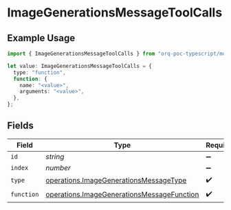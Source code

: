 # ImageGenerationsMessageToolCalls

## Example Usage

```typescript
import { ImageGenerationsMessageToolCalls } from "orq-poc-typescript/models/operations";

let value: ImageGenerationsMessageToolCalls = {
  type: "function",
  function: {
    name: "<value>",
    arguments: "<value>",
  },
};
```

## Fields

| Field                                                                                                    | Type                                                                                                     | Required                                                                                                 | Description                                                                                              |
| -------------------------------------------------------------------------------------------------------- | -------------------------------------------------------------------------------------------------------- | -------------------------------------------------------------------------------------------------------- | -------------------------------------------------------------------------------------------------------- |
| `id`                                                                                                     | *string*                                                                                                 | :heavy_minus_sign:                                                                                       | N/A                                                                                                      |
| `index`                                                                                                  | *number*                                                                                                 | :heavy_minus_sign:                                                                                       | N/A                                                                                                      |
| `type`                                                                                                   | [operations.ImageGenerationsMessageType](../../models/operations/imagegenerationsmessagetype.md)         | :heavy_check_mark:                                                                                       | N/A                                                                                                      |
| `function`                                                                                               | [operations.ImageGenerationsMessageFunction](../../models/operations/imagegenerationsmessagefunction.md) | :heavy_check_mark:                                                                                       | N/A                                                                                                      |